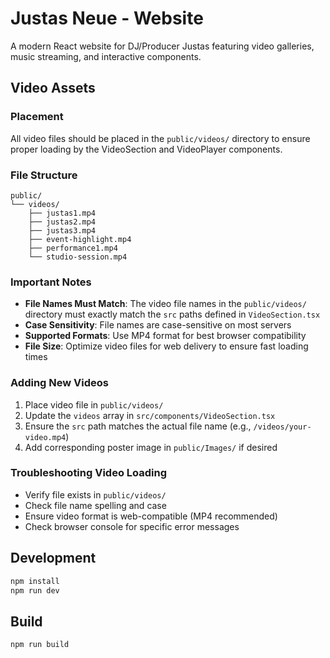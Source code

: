 # Justas Neue - Website

A modern React website for DJ/Producer Justas featuring video galleries, music streaming, and interactive components.

## Video Assets

### Placement
All video files should be placed in the `public/videos/` directory to ensure proper loading by the VideoSection and VideoPlayer components.

### File Structure
```
public/
└── videos/
    ├── justas1.mp4
    ├── justas2.mp4
    ├── justas3.mp4
    ├── event-highlight.mp4
    ├── performance1.mp4
    └── studio-session.mp4
```

### Important Notes
- **File Names Must Match**: The video file names in the `public/videos/` directory must exactly match the `src` paths defined in `VideoSection.tsx`
- **Case Sensitivity**: File names are case-sensitive on most servers
- **Supported Formats**: Use MP4 format for best browser compatibility
- **File Size**: Optimize video files for web delivery to ensure fast loading times

### Adding New Videos
1. Place video file in `public/videos/`
2. Update the `videos` array in `src/components/VideoSection.tsx`
3. Ensure the `src` path matches the actual file name (e.g., `/videos/your-video.mp4`)
4. Add corresponding poster image in `public/Images/` if desired

### Troubleshooting Video Loading
- Verify file exists in `public/videos/`
- Check file name spelling and case
- Ensure video format is web-compatible (MP4 recommended)
- Check browser console for specific error messages

## Development

```bash
npm install
npm run dev
```

## Build

```bash
npm run build
```
